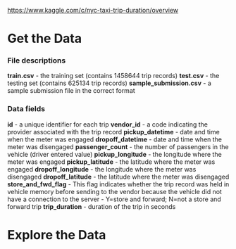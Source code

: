 https://www.kaggle.com/c/nyc-taxi-trip-duration/overview

# Get the Data

### File descriptions

**train.csv** - the training set (contains 1458644 trip records)
**test.csv** - the testing set (contains 625134 trip records)
**sample_submission.csv** - a sample submission file in the correct format

### Data fields

**id** - a unique identifier for each trip
**vendor_id** - a code indicating the provider associated with the trip record
**pickup_datetime** - date and time when the meter was engaged
**dropoff_datetime** - date and time when the meter was disengaged
**passenger_count** - the number of passengers in the vehicle (driver entered value)
**pickup_longitude** - the longitude where the meter was engaged
**pickup_latitude** - the latitude where the meter was engaged
**dropoff_longitude** - the longitude where the meter was disengaged
**dropoff_latitude** - the latitude where the meter was disengaged
**store_and_fwd_flag** - This flag indicates whether the trip record was held in vehicle memory before sending to the vendor because the vehicle did not have a connection to the server - Y=store and forward; N=not a store and forward trip
**trip_duration** - duration of the trip in seconds

# Explore the Data

